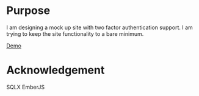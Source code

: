 # Purpose
I am designing a mock up site with two factor authentication support. I am trying to keep the site functionality to a bare minimum.

[Demo](/assets/auth.gif)

# Acknowledgement
SQLX
EmberJS

